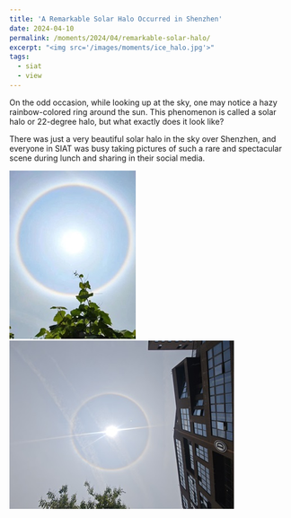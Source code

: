 ```yaml
---
title: 'A Remarkable Solar Halo Occurred in Shenzhen'
date: 2024-04-10
permalink: /moments/2024/04/remarkable-solar-halo/
excerpt: "<img src='/images/moments/ice_halo.jpg'>"
tags:
  - siat
  - view
---
```


On the odd occasion, while looking up at the sky, one may notice a hazy rainbow-colored ring around the sun. This phenomenon is called a solar halo or 22-degree halo, but what exactly does it look like?

There was just a very beautiful solar halo in the sky over Shenzhen, and everyone in SIAT was busy taking pictures of such a rare and spectacular scene during lunch and sharing in their social media.

<img src='/images/moments/ice_halo.jpg'>
<img src='/images/moments/ice_halo3.jpg'>

